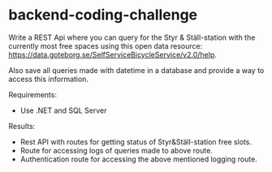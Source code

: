 # backend-coding-challenge

Write a REST Api where you can query for the Styr & Ställ-station with the currently most free spaces using this open data resource: https://data.goteborg.se/SelfServiceBicycleService/v2.0/help.

Also save all queries made with datetime in a database and provide a way to access this information.

Requirements:
- Use .NET and SQL Server



Results:
- Rest API with routes for getting status of Styr&Ställ-station free slots.
- Route for accessing logs of queries made to above route.
- Authentication route for accessing the above mentioned logging route.
